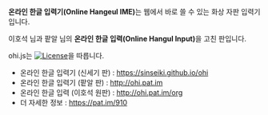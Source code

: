 <strong>온라인 한글 입력기(Online Hangeul IME)</strong>는 웹에서 바로 쓸 수 있는 화상 자판 입력기입니다.

이호석 님과 팥알 님의 <strong>온라인 한글 입력(Online Hangul Input)</strong>을 고친 판입니다.

ohi.js는 [![License](https://img.shields.io/badge/license-GPL-green.svg)](http://www.gnu.org/licenses/gpl.html)을 따릅니다.

* 온라인 한글 입력기 (신세기 판) : https://sinseiki.github.io/ohi
* 온라인 한글 입력기 (팥알 판) : http://ohi.pat.im
* 온라인 한글 입력 (이호석 원판) : http://ohi.pat.im/org
* 더 자세한 정보 : https://pat.im/910
